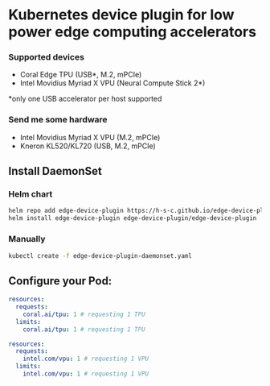 # Kubernetes device plugin for low power edge computing accelerators

### Supported devices
- Coral Edge TPU (USB\*, M.2, mPCIe)
- Intel Movidius Myriad X VPU (Neural Compute Stick 2\*)

\*only one USB accelerator per host supported

### Send me some hardware
- Intel Movidius Myriad X VPU (M.2, mPCIe)
- Kneron KL520/KL720 (USB, M.2, mPCIe)

## Install DaemonSet
### Helm chart
```bash
helm repo add edge-device-plugin https://h-s-c.github.io/edge-device-plugin
helm install edge-device-plugin edge-device-plugin/edge-device-plugin
```

### Manually
```bash
kubectl create -f edge-device-plugin-daemonset.yaml
```

## Configure your Pod:
```yaml
resources: 
  requests:
    coral.ai/tpu: 1 # requesting 1 TPU
  limits:
    coral.ai/tpu: 1 # requesting 1 TPU
```
```yaml
resources: 
  requests:
    intel.com/vpu: 1 # requesting 1 VPU
  limits:
    intel.com/vpu: 1 # requesting 1 VPU
```
